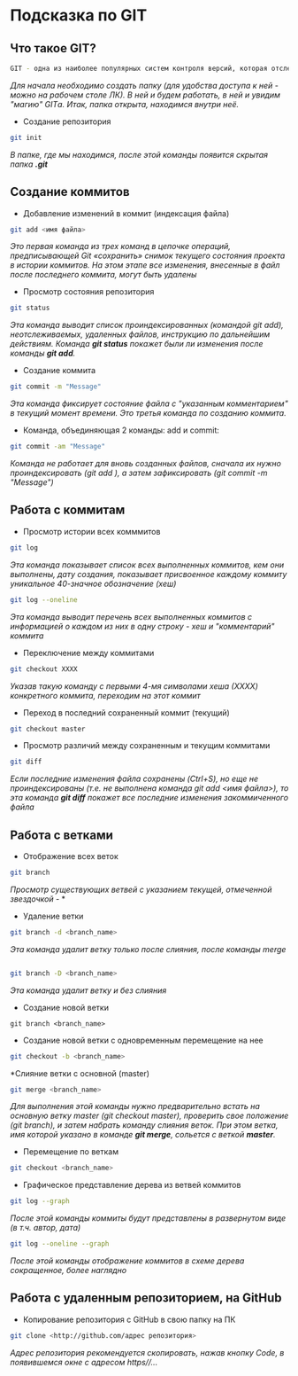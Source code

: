# Подсказка по GIT

## Что такое GIT?
```sh
GIT - одна из наиболее популярных систем контроля версий, которая отслеживает и фиксирует изменения в файлах.
```
*Для начала необходимо создать папку (для удобства доступа к ней - можно на рабочем столе ЛК). В ней и будем работать, в ней и увидим "магию" GITа. Итак, папка открыта, находимся внутри неё.*

* Создание репозитория
```sh
git init
```
*В папке, где мы находимся, после этой команды появится скрытая папка **.git***

## Создание коммитов
* Добавление изменений в коммит (индексация файла)
```sh
git add <имя файла>
```
*Это первая команда из трех команд в цепочке операций, предписывающей Git «сохранить» снимок текущего состояния проекта в истории коммитов. На этом этапе все изменения, внесенные в файл после последнего коммита, могут быть удалены*

* Просмотр состояния репозитория
```sh
git status
```
*Эта команда выводит список проиндексированных (командой git add), неотслеживаемых, удаленных файлов, инструкцию по дальнейшим действиям. Команда **git status**  покажет были ли изменения после команды **git add**.*

* Создание коммита
```sh
git commit -m "Message"
```
*Эта команда фиксирует состояние файла с "указанным комментарием" в текущий момент времени. Это третья команда по созданию коммита.*

* Команда, объединяющая 2 команды: add  и commit:
```sh
git commit -am "Message"
```
*Команда не работает для вновь созданных файлов, сначала их нужно проиндексировать (git add <filename>), а затем зафиксировать (git commit -m "Message")*

## Работа с коммитам
* Просмотр истории всех комммитов 
```sh
git log
```
*Эта команда показывает список всех выполненных коммитов, кем они выполнены, дату создания, показывает присвоенное каждому коммиту уникальное 40-значное обозначение (хеш)*
```sh
git log --oneline
```
*Эта команда выводит перечень всех выполненных коммитов с информацией о каждом из них в одну строку - хеш и "комментарий" коммита* 

* Переключение между коммитами
```sh
git checkout ХХХХ
```
*Указав такую команду с первыми 4-мя символами хеша (ХХХХ) конкретного коммита, переходим на этот коммит*

* Переход в последний сохраненный коммит (текущий)
```sh
git checkout master
```
* Просмотр различий между сохраненным и текущим коммитами
```sh
git diff
```
*Если последние изменения файла сохранены (Ctrl+S), но еще не проиндексированы (т.е. не выполнена команда git add <имя файла>), то эта команда **git diff** покажет все последние изменения закоммиченного файла*

## Работа с ветками
* Отображение всех веток
```sh
git branch
```
*Просмотр существующих ветвей с указанием текущей, отмеченной звездочкой -*
*

* Удаление ветки
```sh
git branch -d <branch_name>
```
*Эта команда удалит ветку только после слияния, после команды merge*
```sh

git branch -D <branch_name>
```
*Эта команда удалит ветку и без слияния*

* Создание новой ветки
```shname
git branch <branch_name>
```
* Создание новой ветки с одновременным перемещение на нее
```sh
git checkout -b <branch_name>
```

*Слияние ветки с основной (master)
```sh
git merge <branch_name>
```
*Для выполнения этой команды нужно предварительно встать на основную ветку master (git checkout master), проверить свое положение (git branch), и затем набрать команду слияния веток. При этом ветка, имя которой указано в команде **git merge**, сольется с веткой **master**.*

* Перемещение по веткам
```sh
git checkout <branch_name>
```
* Графическое представление дерева из ветвей коммитов
```sh
git log --graph
```
*После этой команды коммиты будут представлены в развернутом виде (в т.ч. автор, дата)*
```sh
git log --oneline --graph
```
*После этой команды отображение коммитов в схеме дерева сокращенное, более наглядно*

## Работа с удаленным репозиторием, на GitHub
* Копирование репозитория с GitHub в свою папку на ПК
```sh
git clone <http://github.com/адрес репозитория>
```
*Адрес репозитория рекомендуется скопировать, нажав кнопку Code, в появившемся окне с адресом https//...*

